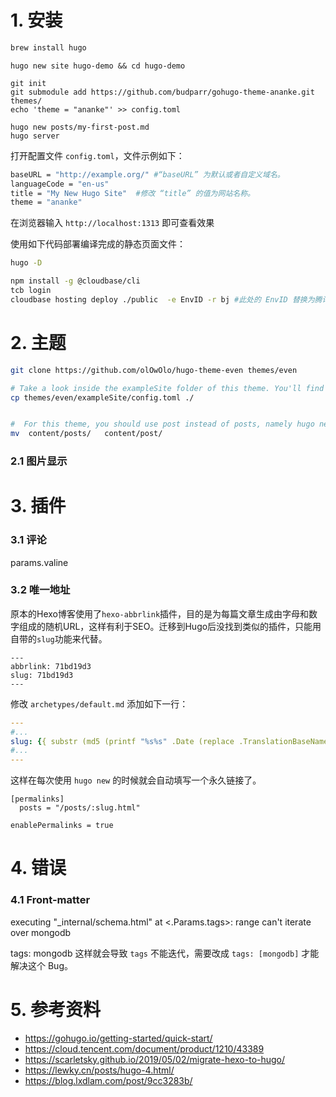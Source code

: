 # 1. 安装

```bash
brew install hugo
```



```
hugo new site hugo-demo && cd hugo-demo
```



```plaintext
git init
git submodule add https://github.com/budparr/gohugo-theme-ananke.git themes/
echo 'theme = "ananke"' >> config.toml
```



```
hugo new posts/my-first-post.md
hugo server
```



打开配置文件 `config.toml`，文件示例如下：

```bash
baseURL = "http://example.org/" #“baseURL” 为默认或者自定义域名。
languageCode = "en-us"
title = "My New Hugo Site"  #修改 “title” 的值为网站名称。
theme = "ananke"
```





在浏览器输入 `http://localhost:1313` 即可查看效果

使用如下代码部署编译完成的静态页面文件：

```bash
hugo -D
```



```bash
npm install -g @cloudbase/cli
tcb login
cloudbase hosting deploy ./public  -e EnvID -r bj #此处的 EnvID 替换为腾讯云CloudBase环境 ID

```



# 2. 主题

```bash
git clone https://github.com/olOwOlo/hugo-theme-even themes/even

# Take a look inside the exampleSite folder of this theme. You'll find a file called config.toml. To use it, copy the config.toml in the root folder of your Hugo site. Feel free to change it.
cp themes/even/exampleSite/config.toml ./


#  For this theme, you should use post instead of posts, namely hugo new post/some-content.md
mv  content/posts/   content/post/
```



### 2.1 图片显示



# 3. 插件

### 3.1 评论

params.valine

### 3.2 唯一地址

原本的Hexo博客使用了`hexo-abbrlink`插件，目的是为每篇文章生成由字母和数字组成的随机URL，这样有利于SEO。迁移到Hugo后没找到类似的插件，只能用自带的`slug`功能来代替。



```fallback
---
abbrlink: 71bd19d3
slug: 71bd19d3
---
```







修改 `archetypes/default.md` 添加如下一行：

```yaml
---
#...
slug: {{ substr (md5 (printf "%s%s" .Date (replace .TranslationBaseName "-" " " | title))) 4 8 }}
#...
---
```

这样在每次使用 `hugo new` 的时候就会自动填写一个永久链接了。



```fallback
[permalinks]
  posts = "/posts/:slug.html"
  
enablePermalinks = true
```











# 4. 错误

### 4.1  Front-matter 

executing "_internal/schema.html" at <.Params.tags>: range can't iterate over mongodb

tags: mongodb  这样就会导致 `tags` 不能迭代，需要改成 `tags: [mongodb]` 才能解决这个 Bug。





# 5. 参考资料

+ https://gohugo.io/getting-started/quick-start/
+ https://cloud.tencent.com/document/product/1210/43389
+ https://scarletsky.github.io/2019/05/02/migrate-hexo-to-hugo/
+ https://lewky.cn/posts/hugo-4.html/
+ https://blog.lxdlam.com/post/9cc3283b/

